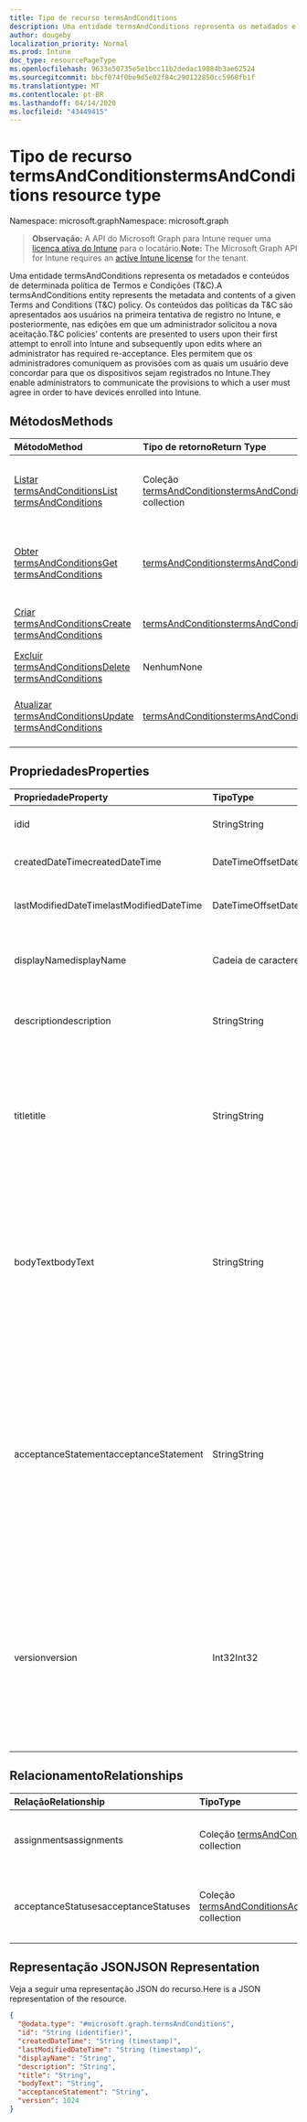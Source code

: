 ```yaml
---
title: Tipo de recurso termsAndConditions
description: Uma entidade termsAndConditions representa os metadados e conteúdos de determinada política de Termos e Condições (T&C). Os conteúdos das políticas da T&C são apresentados aos usuários na primeira tentativa de registro no Intune, e posteriormente, nas edições em que um administrador solicitou a nova aceitação. Eles permitem que os administradores comuniquem as provisões com as quais um usuário deve concordar para que os dispositivos sejam registrados no Intune.
author: dougeby
localization_priority: Normal
ms.prod: Intune
doc_type: resourcePageType
ms.openlocfilehash: 9633e50735e5e1bcc11b2dedac19884b3ae62524
ms.sourcegitcommit: bbcf074f0be9d5e02f84c290122850cc5968fb1f
ms.translationtype: MT
ms.contentlocale: pt-BR
ms.lasthandoff: 04/14/2020
ms.locfileid: "43449415"
---
```

# <a name="termsandconditions-resource-type"></a><span data-ttu-id="7dcdc-105">Tipo de recurso termsAndConditions</span><span class="sxs-lookup"><span data-stu-id="7dcdc-105">termsAndConditions resource type</span></span>

<span data-ttu-id="7dcdc-106">Namespace: microsoft.graph</span><span class="sxs-lookup"><span data-stu-id="7dcdc-106">Namespace: microsoft.graph</span></span>

> <span data-ttu-id="7dcdc-107">**Observação:** A API do Microsoft Graph para Intune requer uma [licença ativa do Intune](https://go.microsoft.com/fwlink/?linkid=839381) para o locatário.</span><span class="sxs-lookup"><span data-stu-id="7dcdc-107">**Note:** The Microsoft Graph API for Intune requires an [active Intune license](https://go.microsoft.com/fwlink/?linkid=839381) for the tenant.</span></span>

<span data-ttu-id="7dcdc-108">Uma entidade termsAndConditions representa os metadados e conteúdos de determinada política de Termos e Condições (T&C).</span><span class="sxs-lookup"><span data-stu-id="7dcdc-108">A termsAndConditions entity represents the metadata and contents of a given Terms and Conditions (T&C) policy.</span></span> <span data-ttu-id="7dcdc-109">Os conteúdos das políticas da T&C são apresentados aos usuários na primeira tentativa de registro no Intune, e posteriormente, nas edições em que um administrador solicitou a nova aceitação.</span><span class="sxs-lookup"><span data-stu-id="7dcdc-109">T&C policies’ contents are presented to users upon their first attempt to enroll into Intune and subsequently upon edits where an administrator has required re-acceptance.</span></span> <span data-ttu-id="7dcdc-110">Eles permitem que os administradores comuniquem as provisões com as quais um usuário deve concordar para que os dispositivos sejam registrados no Intune.</span><span class="sxs-lookup"><span data-stu-id="7dcdc-110">They enable administrators to communicate the provisions to which a user must agree in order to have devices enrolled into Intune.</span></span>

## <a name="methods"></a><span data-ttu-id="7dcdc-111">Métodos</span><span class="sxs-lookup"><span data-stu-id="7dcdc-111">Methods</span></span>
|<span data-ttu-id="7dcdc-112">Método</span><span class="sxs-lookup"><span data-stu-id="7dcdc-112">Method</span></span>|<span data-ttu-id="7dcdc-113">Tipo de retorno</span><span class="sxs-lookup"><span data-stu-id="7dcdc-113">Return Type</span></span>|<span data-ttu-id="7dcdc-114">Descrição</span><span class="sxs-lookup"><span data-stu-id="7dcdc-114">Description</span></span>|
|:---|:---|:---|
|[<span data-ttu-id="7dcdc-115">Listar termsAndConditions</span><span class="sxs-lookup"><span data-stu-id="7dcdc-115">List termsAndConditions</span></span>](../api/intune-companyterms-termsandconditions-list.md)|<span data-ttu-id="7dcdc-116">Coleção [termsAndConditions](../resources/intune-companyterms-termsandconditions.md)</span><span class="sxs-lookup"><span data-stu-id="7dcdc-116">[termsAndConditions](../resources/intune-companyterms-termsandconditions.md) collection</span></span>|<span data-ttu-id="7dcdc-117">Listar propriedades e relações dos objetos [termsAndConditions](../resources/intune-companyterms-termsandconditions.md).</span><span class="sxs-lookup"><span data-stu-id="7dcdc-117">List properties and relationships of the [termsAndConditions](../resources/intune-companyterms-termsandconditions.md) objects.</span></span>|
|[<span data-ttu-id="7dcdc-118">Obter termsAndConditions</span><span class="sxs-lookup"><span data-stu-id="7dcdc-118">Get termsAndConditions</span></span>](../api/intune-companyterms-termsandconditions-get.md)|[<span data-ttu-id="7dcdc-119">termsAndConditions</span><span class="sxs-lookup"><span data-stu-id="7dcdc-119">termsAndConditions</span></span>](../resources/intune-companyterms-termsandconditions.md)|<span data-ttu-id="7dcdc-120">Ler propriedades e relações do objeto [termsAndConditions](../resources/intune-companyterms-termsandconditions.md).</span><span class="sxs-lookup"><span data-stu-id="7dcdc-120">Read properties and relationships of the [termsAndConditions](../resources/intune-companyterms-termsandconditions.md) object.</span></span>|
|[<span data-ttu-id="7dcdc-121">Criar termsAndConditions</span><span class="sxs-lookup"><span data-stu-id="7dcdc-121">Create termsAndConditions</span></span>](../api/intune-companyterms-termsandconditions-create.md)|[<span data-ttu-id="7dcdc-122">termsAndConditions</span><span class="sxs-lookup"><span data-stu-id="7dcdc-122">termsAndConditions</span></span>](../resources/intune-companyterms-termsandconditions.md)|<span data-ttu-id="7dcdc-123">Criar um novo objeto [termsAndConditions](../resources/intune-companyterms-termsandconditions.md).</span><span class="sxs-lookup"><span data-stu-id="7dcdc-123">Create a new [termsAndConditions](../resources/intune-companyterms-termsandconditions.md) object.</span></span>|
|[<span data-ttu-id="7dcdc-124">Excluir termsAndConditions</span><span class="sxs-lookup"><span data-stu-id="7dcdc-124">Delete termsAndConditions</span></span>](../api/intune-companyterms-termsandconditions-delete.md)|<span data-ttu-id="7dcdc-125">Nenhum</span><span class="sxs-lookup"><span data-stu-id="7dcdc-125">None</span></span>|<span data-ttu-id="7dcdc-126">Excluir um [termsAndConditions](../resources/intune-companyterms-termsandconditions.md)</span><span class="sxs-lookup"><span data-stu-id="7dcdc-126">Deletes a [termsAndConditions](../resources/intune-companyterms-termsandconditions.md).</span></span>|
|[<span data-ttu-id="7dcdc-127">Atualizar termsAndConditions</span><span class="sxs-lookup"><span data-stu-id="7dcdc-127">Update termsAndConditions</span></span>](../api/intune-companyterms-termsandconditions-update.md)|[<span data-ttu-id="7dcdc-128">termsAndConditions</span><span class="sxs-lookup"><span data-stu-id="7dcdc-128">termsAndConditions</span></span>](../resources/intune-companyterms-termsandconditions.md)|<span data-ttu-id="7dcdc-129">Atualizar as propriedades de um objeto [termsAndConditions](../resources/intune-companyterms-termsandconditions.md).</span><span class="sxs-lookup"><span data-stu-id="7dcdc-129">Update the properties of a [termsAndConditions](../resources/intune-companyterms-termsandconditions.md) object.</span></span>|

## <a name="properties"></a><span data-ttu-id="7dcdc-130">Propriedades</span><span class="sxs-lookup"><span data-stu-id="7dcdc-130">Properties</span></span>
|<span data-ttu-id="7dcdc-131">Propriedade</span><span class="sxs-lookup"><span data-stu-id="7dcdc-131">Property</span></span>|<span data-ttu-id="7dcdc-132">Tipo</span><span class="sxs-lookup"><span data-stu-id="7dcdc-132">Type</span></span>|<span data-ttu-id="7dcdc-133">Descrição</span><span class="sxs-lookup"><span data-stu-id="7dcdc-133">Description</span></span>|
|:---|:---|:---|
|<span data-ttu-id="7dcdc-134">id</span><span class="sxs-lookup"><span data-stu-id="7dcdc-134">id</span></span>|<span data-ttu-id="7dcdc-135">String</span><span class="sxs-lookup"><span data-stu-id="7dcdc-135">String</span></span>|<span data-ttu-id="7dcdc-136">Identificador exclusivo da política de T&C.</span><span class="sxs-lookup"><span data-stu-id="7dcdc-136">Unique identifier of the T&C policy.</span></span>|
|<span data-ttu-id="7dcdc-137">createdDateTime</span><span class="sxs-lookup"><span data-stu-id="7dcdc-137">createdDateTime</span></span>|<span data-ttu-id="7dcdc-138">DateTimeOffset</span><span class="sxs-lookup"><span data-stu-id="7dcdc-138">DateTimeOffset</span></span>|<span data-ttu-id="7dcdc-139">DateTime em que o objeto foi criado.</span><span class="sxs-lookup"><span data-stu-id="7dcdc-139">DateTime the object was created.</span></span>|
|<span data-ttu-id="7dcdc-140">lastModifiedDateTime</span><span class="sxs-lookup"><span data-stu-id="7dcdc-140">lastModifiedDateTime</span></span>|<span data-ttu-id="7dcdc-141">DateTimeOffset</span><span class="sxs-lookup"><span data-stu-id="7dcdc-141">DateTimeOffset</span></span>|<span data-ttu-id="7dcdc-142">DateTime da última modificação do objeto.</span><span class="sxs-lookup"><span data-stu-id="7dcdc-142">DateTime the object was last modified.</span></span>|
|<span data-ttu-id="7dcdc-143">displayName</span><span class="sxs-lookup"><span data-stu-id="7dcdc-143">displayName</span></span>|<span data-ttu-id="7dcdc-144">Cadeia de caracteres</span><span class="sxs-lookup"><span data-stu-id="7dcdc-144">String</span></span>|<span data-ttu-id="7dcdc-145">Nome fornecido pelo administrador para a política de T&C.</span><span class="sxs-lookup"><span data-stu-id="7dcdc-145">Administrator-supplied name for the T&C policy.</span></span> |
|<span data-ttu-id="7dcdc-146">description</span><span class="sxs-lookup"><span data-stu-id="7dcdc-146">description</span></span>|<span data-ttu-id="7dcdc-147">String</span><span class="sxs-lookup"><span data-stu-id="7dcdc-147">String</span></span>|<span data-ttu-id="7dcdc-148">Descrição fornecida pelo administrador para a política de T&C.</span><span class="sxs-lookup"><span data-stu-id="7dcdc-148">Administrator-supplied description of the T&C policy.</span></span>|
|<span data-ttu-id="7dcdc-149">title</span><span class="sxs-lookup"><span data-stu-id="7dcdc-149">title</span></span>|<span data-ttu-id="7dcdc-150">String</span><span class="sxs-lookup"><span data-stu-id="7dcdc-150">String</span></span>|<span data-ttu-id="7dcdc-151">Título dos termos e condições fornecido pelo administrador.</span><span class="sxs-lookup"><span data-stu-id="7dcdc-151">Administrator-supplied title of the terms and conditions.</span></span> <span data-ttu-id="7dcdc-152">Isso é exibido ao usuário nos prompts de aceitação da política de T&C.</span><span class="sxs-lookup"><span data-stu-id="7dcdc-152">This is shown to the user on prompts to accept the T&C policy.</span></span>|
|<span data-ttu-id="7dcdc-153">bodyText</span><span class="sxs-lookup"><span data-stu-id="7dcdc-153">bodyText</span></span>|<span data-ttu-id="7dcdc-154">String</span><span class="sxs-lookup"><span data-stu-id="7dcdc-154">String</span></span>|<span data-ttu-id="7dcdc-155">Corpo de texto de termos e condições fornecido pelo administrador, normalmente os termos em si.</span><span class="sxs-lookup"><span data-stu-id="7dcdc-155">Administrator-supplied body text of the terms and conditions, typically the terms themselves.</span></span> <span data-ttu-id="7dcdc-156">Isso é exibido ao usuário nos prompts de aceitação da política de T&C.</span><span class="sxs-lookup"><span data-stu-id="7dcdc-156">This is shown to the user on prompts to accept the T&C policy.</span></span>|
|<span data-ttu-id="7dcdc-157">acceptanceStatement</span><span class="sxs-lookup"><span data-stu-id="7dcdc-157">acceptanceStatement</span></span>|<span data-ttu-id="7dcdc-158">String</span><span class="sxs-lookup"><span data-stu-id="7dcdc-158">String</span></span>|<span data-ttu-id="7dcdc-159">Explicação dos termos e condições fornecida pelo administrador, normalmente para descrever o que significa aceitar os termos e condições definidos na política de T&C.</span><span class="sxs-lookup"><span data-stu-id="7dcdc-159">Administrator-supplied explanation of the terms and conditions, typically describing what it means to accept the terms and conditions set out in the T&C policy.</span></span> <span data-ttu-id="7dcdc-160">Isso é exibido ao usuário nos prompts de aceitação da política de T&C.</span><span class="sxs-lookup"><span data-stu-id="7dcdc-160">This is shown to the user on prompts to accept the T&C policy.</span></span>|
|<span data-ttu-id="7dcdc-161">version</span><span class="sxs-lookup"><span data-stu-id="7dcdc-161">version</span></span>|<span data-ttu-id="7dcdc-162">Int32</span><span class="sxs-lookup"><span data-stu-id="7dcdc-162">Int32</span></span>|<span data-ttu-id="7dcdc-163">Inteiro que indica a versão atual dos termos.</span><span class="sxs-lookup"><span data-stu-id="7dcdc-163">Integer indicating the current version of the terms.</span></span> <span data-ttu-id="7dcdc-164">Incrementado quando um administrador faz uma alteração nos termos e deseja solicitar que os usuários aceitem novamente a política de T&C modificada.</span><span class="sxs-lookup"><span data-stu-id="7dcdc-164">Incremented when an administrator makes a change to the terms and wishes to require users to re-accept the modified T&C policy.</span></span>|

## <a name="relationships"></a><span data-ttu-id="7dcdc-165">Relacionamento</span><span class="sxs-lookup"><span data-stu-id="7dcdc-165">Relationships</span></span>
|<span data-ttu-id="7dcdc-166">Relação</span><span class="sxs-lookup"><span data-stu-id="7dcdc-166">Relationship</span></span>|<span data-ttu-id="7dcdc-167">Tipo</span><span class="sxs-lookup"><span data-stu-id="7dcdc-167">Type</span></span>|<span data-ttu-id="7dcdc-168">Descrição</span><span class="sxs-lookup"><span data-stu-id="7dcdc-168">Description</span></span>|
|:---|:---|:---|
|<span data-ttu-id="7dcdc-169">assignments</span><span class="sxs-lookup"><span data-stu-id="7dcdc-169">assignments</span></span>|<span data-ttu-id="7dcdc-170">Coleção [termsAndConditionsAssignment](../resources/intune-companyterms-termsandconditionsassignment.md)</span><span class="sxs-lookup"><span data-stu-id="7dcdc-170">[termsAndConditionsAssignment](../resources/intune-companyterms-termsandconditionsassignment.md) collection</span></span>|<span data-ttu-id="7dcdc-171">A lista de atribuições dessa política de T&C.</span><span class="sxs-lookup"><span data-stu-id="7dcdc-171">The list of assignments for this T&C policy.</span></span>|
|<span data-ttu-id="7dcdc-172">acceptanceStatuses</span><span class="sxs-lookup"><span data-stu-id="7dcdc-172">acceptanceStatuses</span></span>|<span data-ttu-id="7dcdc-173">Coleção [termsAndConditionsAcceptanceStatus](../resources/intune-companyterms-termsandconditionsacceptancestatus.md)</span><span class="sxs-lookup"><span data-stu-id="7dcdc-173">[termsAndConditionsAcceptanceStatus](../resources/intune-companyterms-termsandconditionsacceptancestatus.md) collection</span></span>|<span data-ttu-id="7dcdc-174">A lista de status de aceitação dessa política de T&C.</span><span class="sxs-lookup"><span data-stu-id="7dcdc-174">The list of acceptance statuses for this T&C policy.</span></span>|

## <a name="json-representation"></a><span data-ttu-id="7dcdc-175">Representação JSON</span><span class="sxs-lookup"><span data-stu-id="7dcdc-175">JSON Representation</span></span>
<span data-ttu-id="7dcdc-176">Veja a seguir uma representação JSON do recurso.</span><span class="sxs-lookup"><span data-stu-id="7dcdc-176">Here is a JSON representation of the resource.</span></span>
<!-- {
  "blockType": "resource",
  "keyProperty": "id",
  "@odata.type": "microsoft.graph.termsAndConditions"
}
-->
``` json
{
  "@odata.type": "#microsoft.graph.termsAndConditions",
  "id": "String (identifier)",
  "createdDateTime": "String (timestamp)",
  "lastModifiedDateTime": "String (timestamp)",
  "displayName": "String",
  "description": "String",
  "title": "String",
  "bodyText": "String",
  "acceptanceStatement": "String",
  "version": 1024
}
```







